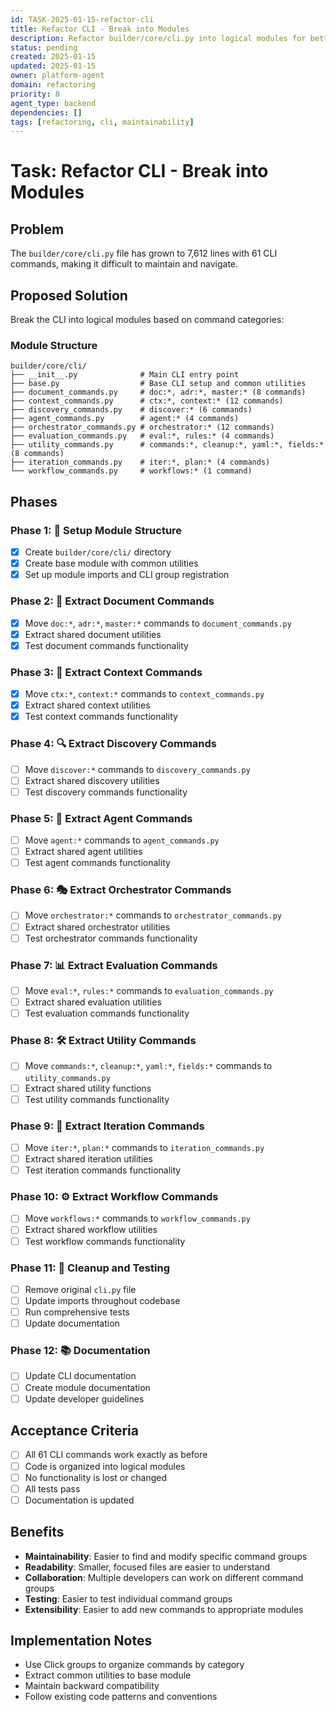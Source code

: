 ```yaml
---
id: TASK-2025-01-15-refactor-cli
title: Refactor CLI - Break into Modules
description: Refactor builder/core/cli.py into logical modules for better maintainability
status: pending
created: 2025-01-15
updated: 2025-01-15
owner: platform-agent
domain: refactoring
priority: 8
agent_type: backend
dependencies: []
tags: [refactoring, cli, maintainability]
---
```


# Task: Refactor CLI - Break into Modules

## Problem
The `builder/core/cli.py` file has grown to 7,612 lines with 61 CLI commands, making it difficult to maintain and navigate.

## Proposed Solution
Break the CLI into logical modules based on command categories:

### Module Structure
```
builder/core/cli/
├── __init__.py              # Main CLI entry point
├── base.py                  # Base CLI setup and common utilities
├── document_commands.py     # doc:*, adr:*, master:* (8 commands)
├── context_commands.py      # ctx:*, context:* (12 commands)
├── discovery_commands.py    # discover:* (6 commands)
├── agent_commands.py        # agent:* (4 commands)
├── orchestrator_commands.py # orchestrator:* (12 commands)
├── evaluation_commands.py   # eval:*, rules:* (4 commands)
├── utility_commands.py      # commands:*, cleanup:*, yaml:*, fields:* (8 commands)
├── iteration_commands.py    # iter:*, plan:* (4 commands)
└── workflow_commands.py     # workflows:* (1 command)
```

## Phases

### Phase 1: 🚀 Setup Module Structure
- [x] Create `builder/core/cli/` directory
- [x] Create base module with common utilities
- [x] Set up module imports and CLI group registration

### Phase 2: 📝 Extract Document Commands
- [x] Move `doc:*`, `adr:*`, `master:*` commands to `document_commands.py`
- [x] Extract shared document utilities
- [x] Test document commands functionality

### Phase 3: 🧠 Extract Context Commands  
- [x] Move `ctx:*`, `context:*` commands to `context_commands.py`
- [x] Extract shared context utilities
- [x] Test context commands functionality

### Phase 4: 🔍 Extract Discovery Commands
- [ ] Move `discover:*` commands to `discovery_commands.py`
- [ ] Extract shared discovery utilities
- [ ] Test discovery commands functionality

### Phase 5: 🤖 Extract Agent Commands
- [ ] Move `agent:*` commands to `agent_commands.py`
- [ ] Extract shared agent utilities
- [ ] Test agent commands functionality

### Phase 6: 🎭 Extract Orchestrator Commands
- [ ] Move `orchestrator:*` commands to `orchestrator_commands.py`
- [ ] Extract shared orchestrator utilities
- [ ] Test orchestrator commands functionality

### Phase 7: 📊 Extract Evaluation Commands
- [ ] Move `eval:*`, `rules:*` commands to `evaluation_commands.py`
- [ ] Extract shared evaluation utilities
- [ ] Test evaluation commands functionality

### Phase 8: 🛠️ Extract Utility Commands
- [ ] Move `commands:*`, `cleanup:*`, `yaml:*`, `fields:*` commands to `utility_commands.py`
- [ ] Extract shared utility functions
- [ ] Test utility commands functionality

### Phase 9: 🔄 Extract Iteration Commands
- [ ] Move `iter:*`, `plan:*` commands to `iteration_commands.py`
- [ ] Extract shared iteration utilities
- [ ] Test iteration commands functionality

### Phase 10: ⚙️ Extract Workflow Commands
- [ ] Move `workflows:*` commands to `workflow_commands.py`
- [ ] Extract shared workflow utilities
- [ ] Test workflow commands functionality

### Phase 11: 🧹 Cleanup and Testing
- [ ] Remove original `cli.py` file
- [ ] Update imports throughout codebase
- [ ] Run comprehensive tests
- [ ] Update documentation

### Phase 12: 📚 Documentation
- [ ] Update CLI documentation
- [ ] Create module documentation
- [ ] Update developer guidelines

## Acceptance Criteria
- [ ] All 61 CLI commands work exactly as before
- [ ] Code is organized into logical modules
- [ ] No functionality is lost or changed
- [ ] All tests pass
- [ ] Documentation is updated

## Benefits
- **Maintainability**: Easier to find and modify specific command groups
- **Readability**: Smaller, focused files are easier to understand
- **Collaboration**: Multiple developers can work on different command groups
- **Testing**: Easier to test individual command groups
- **Extensibility**: Easier to add new commands to appropriate modules

## Implementation Notes
- Use Click groups to organize commands by category
- Extract common utilities to base module
- Maintain backward compatibility
- Follow existing code patterns and conventions

